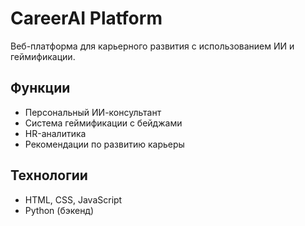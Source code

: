 # CareerAI Platform

Веб-платформа для карьерного развития с использованием ИИ и геймификации.

## Функции

- Персональный ИИ-консультант
- Система геймификации с бейджами
- HR-аналитика
- Рекомендации по развитию карьеры

## Технологии

- HTML, CSS, JavaScript
- Python (бэкенд)
